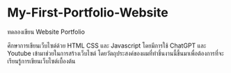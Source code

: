# My-First-Portfolio-Website

ทดลองเขียน Website Portfolio

ศึกษาการเขียนเว็บไซต์ด้วย HTML CSS และ Javascript 
โดยมีการใช้ ChatGPT และ Youtube เข้ามาช่วยในการสร้างเว็บไซต์ 
โดยวัตถุประสงค์ของผมที่ทำชิ้นงานนี้ขึ้นมาเพื่อต้องการที่จะเรียนรู้การเขียนเว็บไซต์เบื้องต้น

